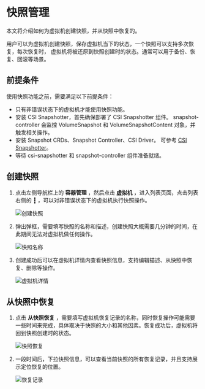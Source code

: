 # 快照管理

本文将介绍如何为虚拟机创建快照，并从快照中恢复的。

用户可以为虚拟机创建快照，保存虚拟机当下的状态，一个快照可以支持多次恢复，每次恢复时，
虚拟机将被还原到快照创建时的状态。通常可以用于备份、恢复、回滚等场景。

## 前提条件

使用快照功能之前，需要满足以下前提条件：

- 只有非错误状态下的虚拟机才能使用快照功能。
- 安装 CSI Snapshotter，首先确保部署了 CSI Snapshotter 组件。
  snapshot-controller 会监控 VolumeSnapshot 和 VolumeSnapshotContent 对象，并触发相关操作。
- 安装 Snapshot CRDs、Snapshot Controller、CSI Driver。
  可参考 [CSI Snapshotter](https://github.com/kubernetes-csi/external-snapshotter?tab=readme-ov-file#usage)。
- 等待 csi-snapshotter 和 snapshot-controller 组件准备就绪。

## 创建快照

1. 点击左侧导航栏上的 __容器管理__ ，然后点击 __虚拟机__ ，进入列表页面，点击列表右侧的 __┇__ ，可以对非错误状态下的虚拟机执行快照操作。

    ![创建快照](https://docs.daocloud.io/daocloud-docs-images/docs/zh/docs/virtnest/images/snapshot01.png)

2. 弹出弹框，需要填写快照的名称和描述，创建快照大概需要几分钟的时间，在此期间无法对虚拟机做任何操作。

    ![快照名称](https://docs.daocloud.io/daocloud-docs-images/docs/zh/docs/virtnest/images/snapshot02.png)

3. 创建成功后可以在虚拟机详情内查看快照信息，支持编辑描述、从快照中恢复、删除等操作。

    ![虚拟机详情](https://docs.daocloud.io/daocloud-docs-images/docs/zh/docs/virtnest/images/snapshot03.png)

## 从快照中恢复

1. 点击 __从快照恢复__ ，需要填写虚拟机恢复记录的名称，同时恢复操作可能需要一些时间来完成，具体取决于快照的大小和其他因素。恢复成功后，虚拟机将回到快照创建时的状态。

    ![快照恢复](https://docs.daocloud.io/daocloud-docs-images/docs/zh/docs/virtnest/images/snapshot04.png)

2. 一段时间后，下拉快照信息，可以查看当前快照的所有恢复记录，并且支持展示定位恢复的位置。

    ![恢复记录](https://docs.daocloud.io/daocloud-docs-images/docs/zh/docs/virtnest/images/snapshot05.png)
